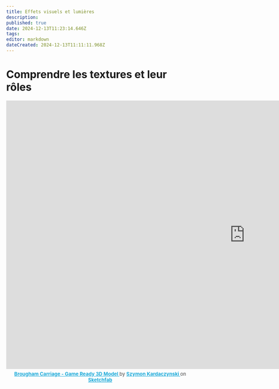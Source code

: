 ```yaml
---
title: Effets visuels et lumières
description: 
published: true
date: 2024-12-13T11:23:14.646Z
tags: 
editor: markdown
dateCreated: 2024-12-13T11:11:11.968Z
---
```


# Comprendre les textures et leur rôles


<center><div class="sketchfab-embed-wrapper"> <iframe title="Brougham Carriage - Game Ready 3D Model" frameborder="0" allowfullscreen mozallowfullscreen="true" webkitallowfullscreen="true" allow="autoplay; fullscreen; xr-spatial-tracking" xr-spatial-tracking execution-while-out-of-viewport execution-while-not-rendered web-share width="1280" height="720" src="https://sketchfab.com/models/85d1ce24e2fc4c08b8f354bb4afd704c/embed?autostart=1&dnt=1"> </iframe> <p style="font-size: 13px; font-weight: normal; margin: 5px; color: #4A4A4A;"> <a href="https://sketchfab.com/3d-models/brougham-carriage-game-ready-3d-model-85d1ce24e2fc4c08b8f354bb4afd704c?utm_medium=embed&utm_campaign=share-popup&utm_content=85d1ce24e2fc4c08b8f354bb4afd704c" target="_blank" rel="nofollow" style="font-weight: bold; color: #1CAAD9;"> Brougham Carriage - Game Ready 3D Model </a> by <a href="https://sketchfab.com/kardaczynski?utm_medium=embed&utm_campaign=share-popup&utm_content=85d1ce24e2fc4c08b8f354bb4afd704c" target="_blank" rel="nofollow" style="font-weight: bold; color: #1CAAD9;"> Szymon Kardaczynski </a> on <a href="https://sketchfab.com?utm_medium=embed&utm_campaign=share-popup&utm_content=85d1ce24e2fc4c08b8f354bb4afd704c" target="_blank" rel="nofollow" style="font-weight: bold; color: #1CAAD9;">Sketchfab</a></p></div></center>
